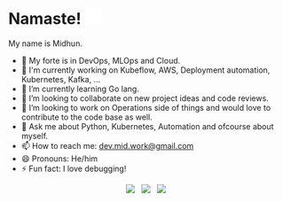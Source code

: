 # Namaste! <img src="https://github.com/midhun1998/midhun1998/blob/main/namaste.gif" width="30px">
My name is Midhun.
- 🔭 My forte is in DevOps, MLOps and Cloud.
- :star2: I'm currently working on Kubeflow, AWS, Deployment automation, Kubernetes, Kafka, ...
- 🌱 I’m currently learning Go lang.
- 👯 I’m looking to collaborate on new project ideas and code reviews.
- 🤔 I’m looking to work on Operations side of things and would love to contribute to the code base as well.
- 💬 Ask me about Python, Kubernetes, Automation and ofcourse about myself.
- 📫 How to reach me: dev.mid.work@gmail.com 
- 😄 Pronouns: He/him
- ⚡ Fun fact: I love debugging! 
<div align="center">
<a href=" https://dev.to/midhunrnair"><img height="30" src="https://cdn.shopify.com/s/files/1/1626/8507/products/WonderDEV_1024x1024.png?v=1566402781"></a>&nbsp;&nbsp;
<a href=" https://www.linkedin.com/in/midhunnair/"><img height="30" src="https://github.com/WaylonWalker/WaylonWalker/blob/main/icon/linkedin.png?raw=true"></a></a>&nbsp;&nbsp;
<a href="https://www.instagram.com/midhun.nair/"><img height="30" src="https://upload.wikimedia.org/wikipedia/commons/5/58/Instagram-Icon.png"></a>&nbsp;&nbsp;
</div>

